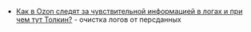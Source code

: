 - [Как в Ozon следят за чувствительной информацией в логах и при чем тут Толкин?](https://habr.com/ru/companies/ozontech/articles/776198/) - очистка логов от персданных
